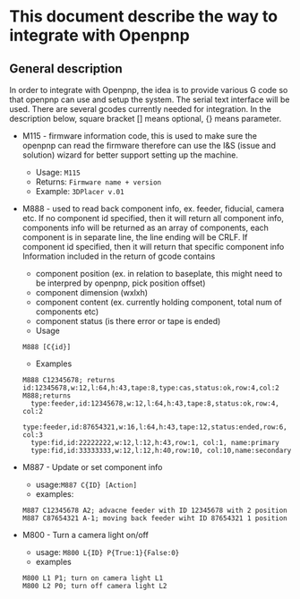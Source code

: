 # This document describe the way to integrate with Openpnp

## General description
In order to integrate with Openpnp, the idea is to provide various G code so that openpnp can use and setup the system. The serial text interface will be used. There are several gcodes currently needed for integration. In the description below, square bracket [] means optional, {} means parameter.

* M115 - firmware information code, this is used to make sure the openpnp can read the firmware therefore can use the I&S (issue and solution) wizard for better support setting up the machine.
  * Usage: ```M115```
  * Returns: ```Firmware name + version```
  * Example: ```3DPlacer v.01```

* M888 - used to read back component info, ex. feeder, fiducial, camera etc. If no component id specified, then it will return all component info, components info will be returned as an array of components, each component is in separate line, the line ending will be CRLF.
  If component id specified, then it will return that specific component info
  Information included in the return of gcode contains
  * component position (ex. in relation to baseplate, this might need to be interpred by openpnp, pick position offset)
  * component dimension (wxlxh)
  * component content (ex. currently holding component, total num of components etc)
  * component status (is there error or tape is ended)
  * Usage
  ```
  M888 [C{id}]
  ```
  * Examples  
  ```
  M888 C12345678; returns id:12345678,w:12,l:64,h:43,tape:8,type:cas,status:ok,row:4,col:2
  M888;returns 
    type:feeder,id:12345678,w:12,l:64,h:43,tape:8,status:ok,row:4, col:2
    type:feeder,id:87654321,w:16,l:64,h:43,tape:12,status:ended,row:6, col:3
    type:fid,id:22222222,w:12,l:12,h:43,row:1, col:1, name:primary
    type:fid,id:33333333,w:12,l:12,h:40,row:10, col:10,name:secondary
  
  ```

* M887 - Update or set component info
  * usage:```M887 C{ID} [Action]```
  * examples: 
  ```
  M887 C12345678 A2; advacne feeder with ID 12345678 with 2 position
  M887 C87654321 A-1; moving back feeder wiht ID 87654321 1 position
  ```
* M800 - Turn a camera light on/off
  * usage: ```M800 L{ID} P{True:1}{False:0}```
  * examples
  ```
  M800 L1 P1; turn on camera light L1
  M800 L2 P0; turn off camera light L2
  ```
